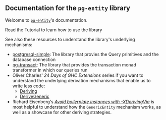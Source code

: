 ## Documentation for the `pg-entity` library

Welcome to [`pg-entity`][pg-entity]'s documentation.

Read the Tutorial to learn how to use the library

See also these resources to understand the library's underlying mechanisms:

* [postgresql-simple][postgresql-simple]: The library that provies the Query primitives and the database connection 
* [pg-transact][pg-transact]: The library that provides the transaction monad transformer in which our queries run
* Oliver Charles' *24 Days of GHC Extensions* series if you want to understand the underlying derivation mechanisms that enable us to write less code:
    * [Deriving](https://ocharles.org.uk/guest-posts/2014-12-15-deriving.html)
    * [DeriveGeneric](https://ocharles.org.uk/posts/2014-12-16-derive-generic.html)
* Richard Eisenberg's [*Avoid boilerplate instances with -XDerivingVia*][derivingvia] is most helpful to understand how the `GenericEntity` mechanism
  works, as well as a showcase for other deriving strategies.

[pg-entity]: https://github.com/tchoutri/pg-entity
[postgresql-simple]: https://hackage.haskell.org/package/postgresql-simple/docs/Database-PostgreSQL-Simple.html
[pg-transact]: https://hackage.haskell.org/package/pg-transact/docs/Database-PostgreSQL-Transact.html
[derivingvia]: https://www.youtube.com/watch?v=UZaQuSIrO6s

